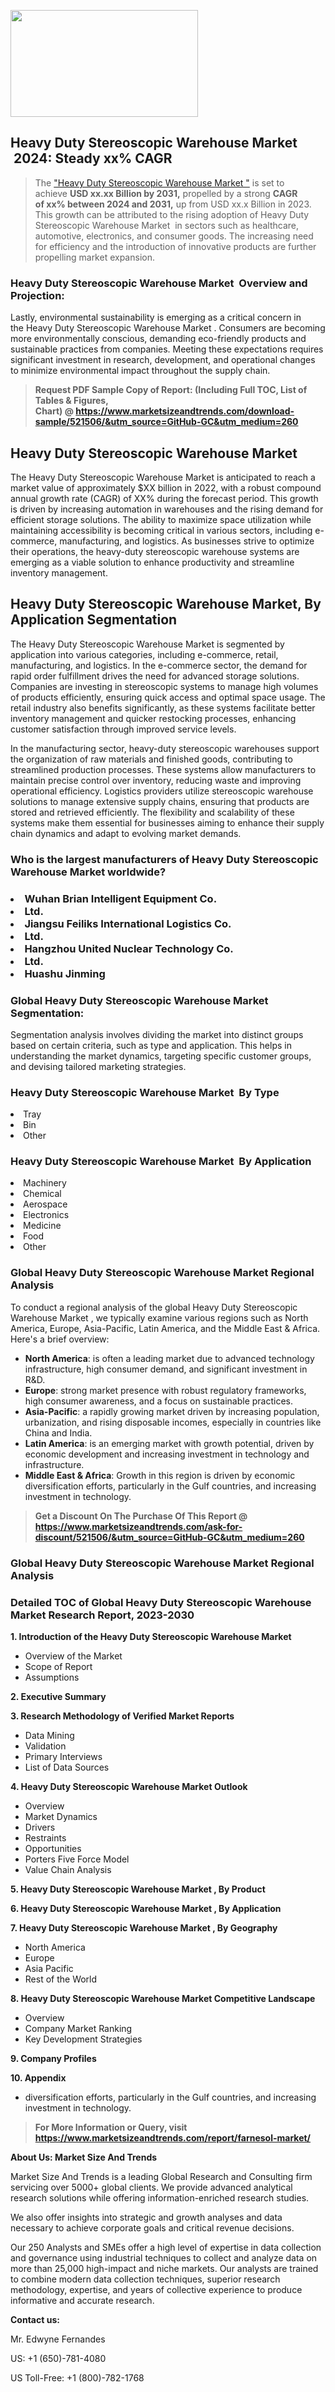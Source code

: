<p><img class="alignnone size-medium wp-image-20088" src="https://ffe5etoiles.com/wp-content/uploads/2024/12/MST1-300x171.png" alt="" width="300" height="171" /></p><h2 id="ember46" class="ember-view reader-text-block__heading-2">Heavy Duty Stereoscopic Warehouse Market &nbsp;2024: Steady&nbsp;xx% CAGR</h2><blockquote id="ember47" class="ember-view reader-text-block__blockquote">The&nbsp;<a class="app-aware-link " href="https://www.marketsizeandtrends.com/download-sample/521506/&utm_source=GitHub-GC&utm_medium=260" target="_blank" data-test-app-aware-link="">"Heavy Duty Stereoscopic Warehouse Market "</a>&nbsp;is set to achieve&nbsp;<strong>USD&nbsp;xx.xx&nbsp;Billion by 2031,</strong>&nbsp;propelled by a strong&nbsp;<strong>CAGR of&nbsp;xx% between 2024 and 2031,</strong>&nbsp;up from USD xx.x Billion in 2023. This growth can be attributed to the rising adoption of&nbsp;Heavy Duty Stereoscopic Warehouse Market &nbsp;in sectors such as healthcare, automotive, electronics, and consumer goods. The increasing need for efficiency and the introduction of innovative products are further propelling market expansion.</blockquote><h3 id="ember48" class="ember-view reader-text-block__heading-3">Heavy Duty Stereoscopic Warehouse Market &nbsp;Overview and Projection:</h3><p id="ember49" class="ember-view reader-text-block__paragraph">Lastly, environmental sustainability is emerging as a critical concern in the&nbsp;Heavy Duty Stereoscopic Warehouse Market . Consumers are becoming more environmentally conscious, demanding eco-friendly products and sustainable practices from companies. Meeting these expectations requires significant investment in research, development, and operational changes to minimize environmental impact throughout the supply chain.</p><blockquote id="ember50" class="ember-view reader-text-block__blockquote"><strong>Request PDF Sample Copy of Report: (Including Full TOC, List of Tables &amp; Figures, Chart)&nbsp;@&nbsp;<strong><a href="https://www.marketsizeandtrends.com/download-sample/521506/&utm_source=GitHub-GC&utm_medium=260" target="_blank">https://www.marketsizeandtrends.com/download-sample/521506/&utm_source=GitHub-GC&utm_medium=260</a></strong></strong></blockquote><h3 class=""> <h2>Heavy Duty Stereoscopic Warehouse Market</h2><p>The Heavy Duty Stereoscopic Warehouse Market is anticipated to reach a market value of approximately $XX billion in 2022, with a robust compound annual growth rate (CAGR) of XX% during the forecast period. This growth is driven by increasing automation in warehouses and the rising demand for efficient storage solutions. The ability to maximize space utilization while maintaining accessibility is becoming critical in various sectors, including e-commerce, manufacturing, and logistics. As businesses strive to optimize their operations, the heavy-duty stereoscopic warehouse systems are emerging as a viable solution to enhance productivity and streamline inventory management.</p><h2>Heavy Duty Stereoscopic Warehouse Market, By Application Segmentation</h2><p>The Heavy Duty Stereoscopic Warehouse Market is segmented by application into various categories, including e-commerce, retail, manufacturing, and logistics. In the e-commerce sector, the demand for rapid order fulfillment drives the need for advanced storage solutions. Companies are investing in stereoscopic systems to manage high volumes of products efficiently, ensuring quick access and optimal space usage. The retail industry also benefits significantly, as these systems facilitate better inventory management and quicker restocking processes, enhancing customer satisfaction through improved service levels.</p><p>In the manufacturing sector, heavy-duty stereoscopic warehouses support the organization of raw materials and finished goods, contributing to streamlined production processes. These systems allow manufacturers to maintain precise control over inventory, reducing waste and improving operational efficiency. Logistics providers utilize stereoscopic warehouse solutions to manage extensive supply chains, ensuring that products are stored and retrieved efficiently. The flexibility and scalability of these systems make them essential for businesses aiming to enhance their supply chain dynamics and adapt to evolving market demands.</p></h3><h3 id="" class="">Who is the largest manufacturers of&nbsp;Heavy Duty Stereoscopic Warehouse Market worldwide?</h3><h3 class=""></Li><Li>Wuhan Brian Intelligent Equipment Co.</Li><Li> Ltd.</Li><Li> Jiangsu Feiliks International Logistics Co.</Li><Li> Ltd.</Li><Li> Hangzhou United Nuclear Technology Co.</Li><Li> Ltd.</Li><Li> Huashu Jinming</h3><h3 id="ember53" class="ember-view reader-text-block__heading-3">Global&nbsp;Heavy Duty Stereoscopic Warehouse Market Segmentation:</h3><p id="ember54" class="ember-view reader-text-block__paragraph">Segmentation analysis involves dividing the market into distinct groups based on certain criteria, such as type and application. This helps in understanding the market dynamics, targeting specific customer groups, and devising tailored marketing strategies.</p><h3 id="" class="">Heavy Duty Stereoscopic Warehouse Market &nbsp;By Type</h3><p></Li><Li>Tray</Li><Li> Bin</Li><Li> Other</p><h3 id="" class="">Heavy Duty Stereoscopic Warehouse Market &nbsp;By Application</h3><p class=""></Li><Li>Machinery</Li><Li> Chemical</Li><Li> Aerospace</Li><Li> Electronics</Li><Li> Medicine</Li><Li> Food</Li><Li> Other</p><h3 id="ember62" class="ember-view reader-text-block__heading-3">Global Heavy Duty Stereoscopic Warehouse Market Regional Analysis</h3><p id="ember63" class="ember-view reader-text-block__paragraph">To conduct a regional analysis of the global Heavy Duty Stereoscopic Warehouse Market , we typically examine various regions such as North America, Europe, Asia-Pacific, Latin America, and the Middle East &amp; Africa. Here's a brief overview:</p><ul><li><strong>North America</strong>: is often a leading market due to advanced technology infrastructure, high consumer demand, and significant investment in R&amp;D.</li><li><strong>Europe</strong>: strong market presence with robust regulatory frameworks, high consumer awareness, and a focus on sustainable practices.</li><li><strong>Asia-Pacific</strong>: a rapidly growing market driven by increasing population, urbanization, and rising disposable incomes, especially in countries like China and India.</li><li><strong>Latin America</strong>: is an emerging market with growth potential, driven by economic development and increasing investment in technology and infrastructure.</li><li><strong>Middle East &amp; Africa</strong>: Growth in this region is driven by economic diversification efforts, particularly in the Gulf countries, and increasing investment in technology.</li></ul><blockquote id="ember61" class="ember-view reader-text-block__blockquote"><strong>Get a Discount On The Purchase Of This Report @ <strong><a href="https://html-cleaner.com/" target="">https://www.marketsizeandtrends.com/ask-for-discount/521506/&utm_source=GitHub-GC&utm_medium=260</a></strong></strong></blockquote><h3 id="ember62" class="ember-view reader-text-block__heading-3">Global Heavy Duty Stereoscopic Warehouse Market Regional Analysis</h3><h3 id="" class="">Detailed TOC of Global Heavy Duty Stereoscopic Warehouse Market Research Report, 2023-2030</h3><p id="" class=""><strong>1. Introduction of the Heavy Duty Stereoscopic Warehouse Market </strong></p><ul><li>Overview of the Market</li><li>Scope of Report</li><li>Assumptions</li></ul><p id="" class=""><strong>2. Executive Summary</strong></p><p id="" class=""><strong>3. Research Methodology of Verified Market Reports</strong></p><ul><li>Data Mining</li><li>Validation</li><li>Primary Interviews</li><li>List of Data Sources</li></ul><p id="" class=""><strong>4. Heavy Duty Stereoscopic Warehouse Market Outlook</strong></p><ul><li>Overview</li><li>Market Dynamics</li><li>Drivers</li><li>Restraints</li><li>Opportunities</li><li>Porters Five Force Model</li><li>Value Chain Analysis</li></ul><p id="" class=""><strong>5. Heavy Duty Stereoscopic Warehouse Market , By Product</strong></p><p id="" class=""><strong>6. Heavy Duty Stereoscopic Warehouse Market , By Application</strong></p><p id="" class=""><strong>7. Heavy Duty Stereoscopic Warehouse Market , By Geography</strong></p><ul><li>North America</li><li>Europe</li><li>Asia Pacific</li><li>Rest of the World</li></ul><p id="" class=""><strong>8. Heavy Duty Stereoscopic Warehouse Market Competitive Landscape</strong></p><ul><li>Overview</li><li>Company Market Ranking</li><li>Key Development Strategies</li></ul><p id="" class=""><strong>9. Company Profiles</strong></p><p id="" class=""><strong>10. Appendix</strong></p><ul><li>diversification efforts, particularly in the Gulf countries, and increasing investment in technology.</li></ul><blockquote id="ember65" class="ember-view reader-text-block__blockquote"><strong>For More Information or Query, visit <strong><strong><a href="https://html-cleaner.com/" target="">https://www.marketsizeandtrends.com/report/farnesol-market/</a></strong></strong></strong></blockquote><p id="" class=""><strong>About Us: Market Size And Trends</strong></p><p id="" class="">Market Size And Trends is a leading Global Research and Consulting firm servicing over 5000+ global clients. We provide advanced analytical research solutions while offering information-enriched research studies.</p><p id="" class="">We also offer insights into strategic and growth analyses and data necessary to achieve corporate goals and critical revenue decisions.</p><p id="" class="">Our 250 Analysts and SMEs offer a high level of expertise in data collection and governance using industrial techniques to collect and analyze data on more than 25,000 high-impact and niche markets. Our analysts are trained to combine modern data collection techniques, superior research methodology, expertise, and years of collective experience to produce informative and accurate research.</p><p id="" class=""><strong>Contact us:</strong></p><p id="" class="">Mr. Edwyne Fernandes</p><p id="" class="">US: +1 (650)-781-4080</p><p id="" class="">US Toll-Free: +1 (800)-782-1768</p>
